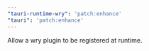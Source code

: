 ```yaml
---
"tauri-runtime-wry": 'patch:enhance'
"tauri": 'patch:enhance'
---
```


Allow a wry plugin to be registered at runtime.

